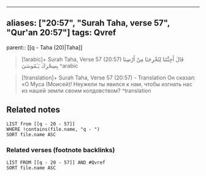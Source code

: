 
---
aliases: ["20:57", "Surah Taha, verse 57", "Qur'an 20:57"]
tags: Qvref
---

parent:: [[q - Taha (20)|Taha]]

> [!arabic]+ Surah Taha, Verse 57 (20:57)
> <span class="quran-arabic">قَالَ أَجِئْتَنَا لِتُخْرِجَنَا مِنْ أَرْضِنَا بِسِحْرِكَ يَـٰمُوسَىٰ</span>
^arabic

> [!translation]+ Surah Taha, Verse 57 (20:57) - Translation
> Он сказал: «О Муса (Моисей)! Неужели ты явился к нам, чтобы изгнать нас из нашей земли своим колдовством?
^translation



## Related notes
```dataview
LIST from [[q - 20 - 57]]
WHERE !contains(file.name, "q - ")
SORT file.name ASC
```

### Related verses (footnote backlinks)
```dataview
LIST FROM [[q - 20 - 57]] AND #Qvref
SORT file.name ASC
```

